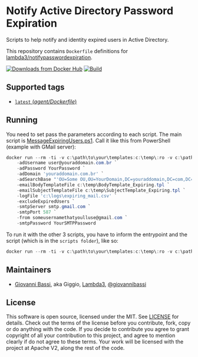 # Notify Active Directory Password Expiration

Scripts to help notify and identity expired users in Active Directory.

This repository contains `Dockerfile` definitions for
[lambda3/notifypasswordexpiration](https://github.com/lambda3/notifypasswordexpiration).

[![Downloads from Docker Hub](https://img.shields.io/docker/pulls/lambda3/notifypasswordexpiration.svg)](https://registry.hub.docker.com/u/lambda3/notifypasswordexpiration)
[![Build](https://github.com/lambda3/notifypasswordexpiration/actions/workflows/build.yml/badge.svg?branch=main)](https://github.com/Lambda3/notifypasswordexpiration/actions/workflows/build.yml)

## Supported tags

- [`latest` (*agent/Dockerfile*)](https://github.com/Lambda3/notifypasswordexpiration/blob/main/Dockerfile)

## Running

You need to set pass the parameters according to each script. The main script is
[MessageExpiringUsers.ps1](https://github.com/Lambda3/notifypasswordexpiration/blob/main/MessageExpiringUsers.ps1).
Call it like this from PowerShell (example with GMail server):

````powershell
docker run --rm -ti -v c:\path\to\your\templates:c:\temp\:ro -v c:\path\to\your\logs\:c:\logs\ lambda3/notifypasswordexpiration `
    -adUsername user@youraddomain.com.br `
    -adPassword YourPassword `
    -adDomain 'youraddomain.com.br' `
    -adSearchBase "'OU=Some OU,OU=YourDomain,DC=youraddomain,DC=com,DC=br'" `
    -emailBodyTemplateFile c:\temp\BodyTemplate_Expiring.tpl `
    -emailSubjectTemplateFile c:\temp\SubjectTemplate_Expiring.tpl `
    -logFile 'c:\logs\expiring_mail.csv' `
    -excludeExpiredUsers `
    -smtpServer smtp.gmail.com `
    -smtpPort 587 `
    -from someusernamethatyoulluse@gmail.com `
    -smtpPassword YourSMTPPassword
````

To run it with the other 3 scripts, you have to inform the entrypoint and the script (which is in the `scripts folder`), like so:

````powershell
docker run --rm -ti -v c:\path\to\your\templates:c:\temp\:ro -v c:\path\to\your\logs\:c:\logs\ --entrypoint powershell lambda3/notifypasswordexpiration c:\script\MessageExpiredUsers.ps1 (...other parameters)
````

## Maintainers

- [Giovanni Bassi](http://blog.lambda3.com.br/L3/giovannibassi/), aka Giggio, [Lambda3](http://www.lambda3.com.br), [@giovannibassi](https://twitter.com/giovannibassi)

## License

This software is open source, licensed under the MIT.
See [LICENSE](https://github.com/Lambda3/notifypasswordexpiration/blob/main/LICENSE) for details.
Check out the terms of the license before you contribute, fork, copy or do anything
with the code. If you decide to contribute you agree to grant copyright of all your contribution to this project, and agree to
mention clearly if do not agree to these terms. Your work will be licensed with the project at Apache V2, along the rest of the code.
